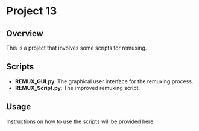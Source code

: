# Project 13

## Overview
This is a project that involves some scripts for remuxing.

## Scripts
- **REMUX_GUI.py**: The graphical user interface for the remuxing process.
- **REMUX_Script.py**: The improved remuxing script.

## Usage
Instructions on how to use the scripts will be provided here.